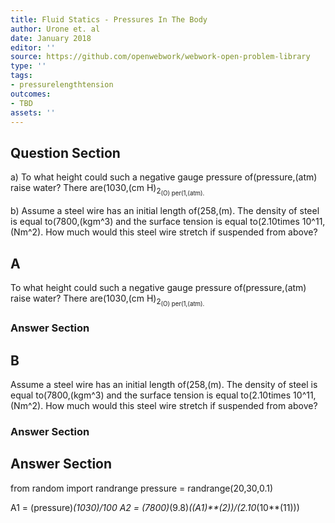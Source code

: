 ```yaml
---
title: Fluid Statics - Pressures In The Body
author: Urone et. al
date: January 2018
editor: ''
source: https://github.com/openwebwork/webwork-open-problem-library
type: ''
tags:
- pressurelengthtension
outcomes:
- TBD
assets: ''
---
```


## Question Section 

a) To what height could such a negative gauge pressure of(pressure,(atm) raise water? There are(1030,(cm H)<sub>2<sub>(O) per(1,(atm). 
 
b) Assume a steel wire has an initial length of(258,(m). The density of steel is equal to(7800,(kgm^3) and the surface tension is equal to(2.10times 10^11,(Nm^2). How much would this steel wire  stretch if suspended from above?

## A
To what height could such a negative gauge pressure of(pressure,(atm) raise water? There are(1030,(cm H)<sub>2<sub>(O) per(1,(atm). 
### Answer Section
## B
Assume a steel wire has an initial length of(258,(m). The density of steel is equal to(7800,(kgm^3) and the surface tension is equal to(2.10times 10^11,(Nm^2). How much would this steel wire  stretch if suspended from above?
### Answer Section


## Answer Section

from random import randrange
pressure = randrange(20,30,0.1)

A1 = (pressure)*(1030)/100
A2 = (7800)*(9.8)*((A1)**(2))/(2.10*(10**(11)))